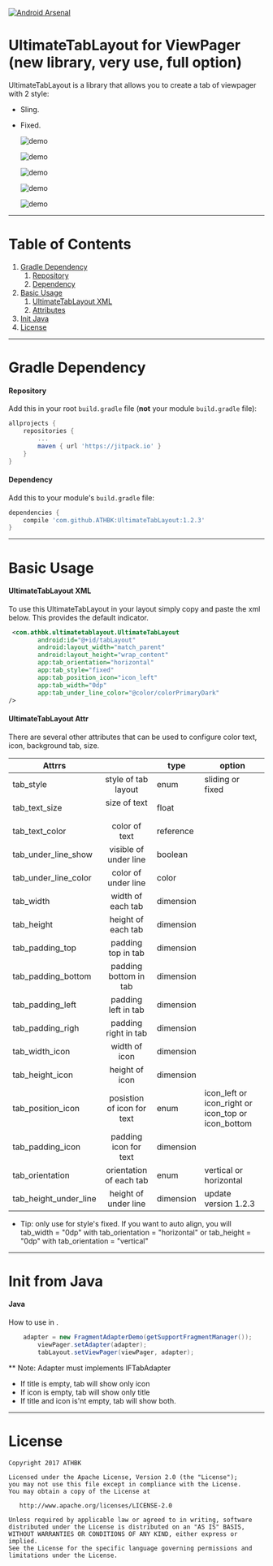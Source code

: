 [![Android Arsenal]( https://img.shields.io/badge/Android%20Arsenal-UltimateTabLayout-green.svg?style=flat )]( https://android-arsenal.com/details/1/6487 )

# UltimateTabLayout for ViewPager (new library, very use, full option)
UltimateTabLayout is a library that allows you to create a tab of viewpager with 2 style:
- Sling.
- Fixed.

  ![demo](ScreenShots/ultimate_tab_fixed_style.gif)
  
  
  ![demo](ScreenShots/ultimate_tab_sling_style.gif)
  
  
  ![demo](ScreenShots/ultimate_tab_hozi_style.gif)
  
  
  ![demo](ScreenShots/ultimate_tab_only_icon.png)
  
  
  ![demo](ScreenShots/ultimate_tab_only_text.png)

---


# Table of Contents

1. [Gradle Dependency](https://github.com/ATHBK/UltimateTabLayout#gradle-dependency)
   1. [Repository](https://github.com/ATHBK/UltimateTabLayout#repository)
   2. [Dependency](https://github.com/ATHBK/UltimateTabLayout#dependency)
2. [Basic Usage](https://github.com/ATHBK/UltimateTabLayout#basic-usage)
   1. [UltimateTabLayout XML](https://github.com/ATHBK/UltimateTabLayout#ultimatetablayout-xml)
   2. [Attributes](https://github.com/ATHBK/UltimateTabLayout#ultimatetablayout-attr )
3. [Init Java](https://github.com/ATHBK/UltimateTabLayout#init-from-java)
4. [License](https://github.com/ATHBK/UltimateTabLayout#license)

   
---

# Gradle Dependency


#### Repository

Add this in your root `build.gradle` file (**not** your module `build.gradle` file):

```gradle
allprojects {
	repositories {
		...
		maven { url 'https://jitpack.io' }
	}
}
```

#### Dependency

Add this to your module's `build.gradle` file:

```gradle
dependencies {
	compile 'com.github.ATHBK:UltimateTabLayout:1.2.3'
}
```

---

# Basic Usage

#### UltimateTabLayout XML

To use this UltimateTabLayout in your layout simply copy and paste the xml below. This provides the default indicator. 

```xml
 <com.athbk.ultimatetablayout.UltimateTabLayout
        android:id="@+id/tabLayout"
        android:layout_width="match_parent"
        android:layout_height="wrap_content"
        app:tab_orientation="horizontal"
        app:tab_style="fixed"
        app:tab_position_icon="icon_left"
        app:tab_width="0dp"
        app:tab_under_line_color="@color/colorPrimaryDark"
/>
````

#### UltimateTabLayout Attr 

There are several other attributes that can be used to configure color text, icon, background tab, size.

| Attrrs              |                           |  type   | option                                           |
| --------------------|:-------------------------:|---------|--------------------------------------------------|
| tab_style           | style of tab layout       |enum     |sliding or fixed                                  |
| tab_text_size       | size of text              |float    |                                                  |
| tab_text_color      | color of text             |reference|                                                  |
| tab_under_line_show | visible of under line     |boolean  |                                                  |
| tab_under_line_color| color of under line       |color    |                                                  |
| tab_width           | width of each tab         |dimension|                                                  |
| tab_height          | height of each tab        |dimension|                                                  |
| tab_padding_top     | padding top in tab        |dimension|                                                  |
| tab_padding_bottom  | padding bottom in tab     |dimension|                                                  |
| tab_padding_left    | padding left in tab       |dimension|                                                  |
|tab_padding_righ     | padding right in tab      |dimension|                                                  |
|tab_width_icon	      | width of icon             |dimension|                                                  |
|tab_height_icon      | height of icon            |dimension|                                                  |
|tab_position_icon    | posistion of icon for text|enum     |icon_left or icon_right or icon_top or icon_bottom|
|tab_padding_icon     | padding icon for text     |dimension|                                                  |
|tab_orientation      | orientation of each tab   |enum     |vertical or horizontal                            |
|tab_height_under_line| height of under line 	  |dimension|update version 1.2.3                              |
* Tip: only use for style's fixed.
If you want to auto align, you will tab_width = "0dp" with tab_orientation = "horizontal"
or tab_height = "0dp" with tab_orientation = "vertical"
---

# Init from Java

#### Java

How to use in . 

```java	
	adapter = new FragmentAdapterDemo(getSupportFragmentManager());
        viewPager.setAdapter(adapter);
        tabLayout.setViewPager(viewPager, adapter);
```

** Note: Adapter must implements IFTabAdapter

- If title is empty, tab will show only icon
- If icon is empty, tab will show only title
- If title and icon is'nt empty, tab will show both.

---
# License

    Copyright 2017 ATHBK

    Licensed under the Apache License, Version 2.0 (the "License");
    you may not use this file except in compliance with the License.
    You may obtain a copy of the License at

       http://www.apache.org/licenses/LICENSE-2.0

    Unless required by applicable law or agreed to in writing, software
    distributed under the License is distributed on an "AS IS" BASIS,
    WITHOUT WARRANTIES OR CONDITIONS OF ANY KIND, either express or implied.
    See the License for the specific language governing permissions and
    limitations under the License.
